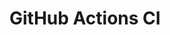 # GitHub Actions CI










































































































































































































































































































































































































































































































































































































































































































































































































































































































































































































































































































































































































